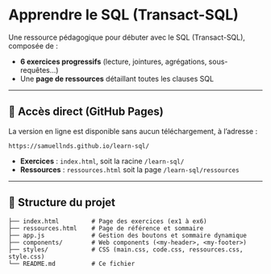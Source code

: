 # Apprendre le SQL (Transact-SQL)

Une ressource pédagogique pour débuter avec le SQL (Transact-SQL), composée de :

- **6 exercices progressifs** (lecture, jointures, agrégations, sous-requêtes…)
- Une **page de ressources** détaillant toutes les clauses SQL

---

## 🚀 Accès direct (GitHub Pages)

La version en ligne est disponible sans aucun téléchargement, à l’adresse :

```  
https://samuellnds.github.io/learn-sql/
```

- **Exercices** : `index.html`, soit la racine `/learn-sql/`  
- **Ressources** : `ressources.html` soit la page `/learn-sql/ressources`

---

## 📂 Structure du projet

```
├── index.html         # Page des exercices (ex1 à ex6)
├── ressources.html    # Page de référence et sommaire
├── app.js             # Gestion des boutons et sommaire dynamique
├── components/        # Web components (<my-header>, <my-footer>)
├── styles/            # CSS (main.css, code.css, ressources.css, style.css)
└── README.md          # Ce fichier
```

